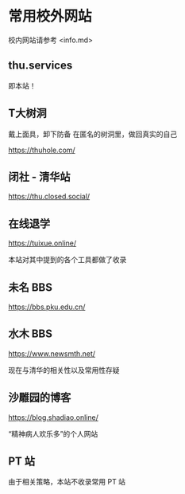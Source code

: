 # 常用校外网站

校内网站请参考 <info.md>

## thu.services

即本站！

## T大树洞

戴上面具，卸下防备
在匿名的树洞里，做回真实的自己

<https://thuhole.com/>

## 闭社 - 清华站

<https://thu.closed.social/>

## 在线退学

<https://tuixue.online/>

本站对其中提到的各个工具都做了收录

## 未名 BBS

<https://bbs.pku.edu.cn/>

## 水木 BBS

<https://www.newsmth.net/>

现在与清华的相关性以及常用性存疑

## 沙雕园的博客

<https://blog.shadiao.online/>

“精神病人欢乐多”的个人网站

## PT 站

由于相关策略，本站不收录常用 PT 站

